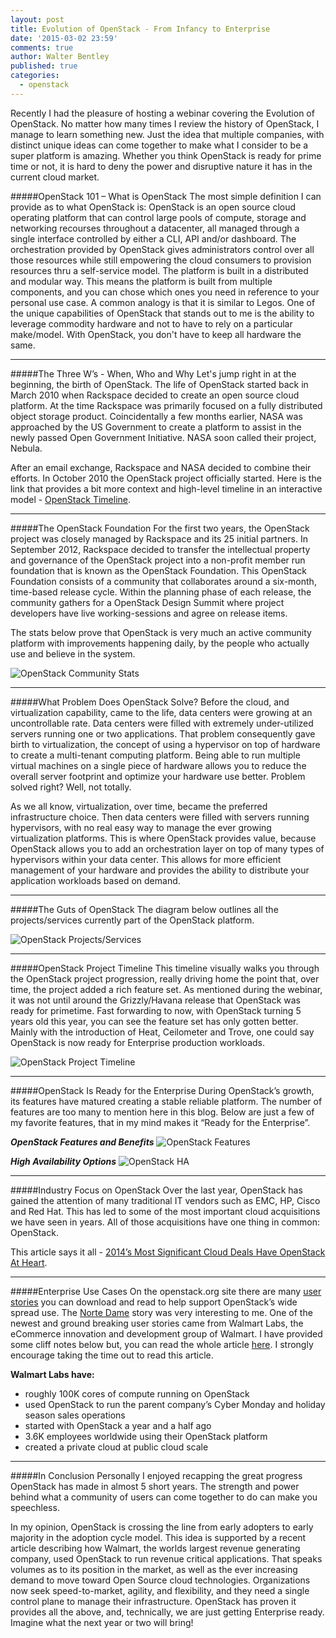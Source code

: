 ```yaml
---
layout: post
title: Evolution of OpenStack - From Infancy to Enterprise
date: '2015-03-02 23:59'
comments: true
author: Walter Bentley
published: true
categories:
  - openstack
---
```


Recently I had the pleasure of hosting a webinar covering the Evolution of OpenStack.  No matter how many times I review the history of OpenStack, I manage to learn something new.  Just the idea that multiple companies, with distinct unique ideas can come together to make what I consider to be a super platform is amazing.  Whether you think OpenStack is ready for prime time or not, it is hard to deny the power and disruptive nature it has in the current cloud market.  

<!-- more -->

#####OpenStack 101 – What is OpenStack
The most simple definition I can provide as to what OpenStack is:  OpenStack is an open source cloud operating platform that can control large pools of compute, storage and networking recourses throughout a datacenter, all managed through a single interface controlled by either a CLI, API and/or dashboard.  The orchestration provided by OpenStack gives administrators control over all those resources while still empowering the cloud consumers to provision resources thru a self-service model.  The platform is built in a distributed and modular way.  This means the platform is built from multiple components, and you can chose which ones you need in reference to your personal use case.  A common analogy is that it is similar to Legos. One of the unique capabilities of OpenStack that stands out to me is the ability to leverage commodity hardware and not to have to rely on a particular make/model. With OpenStack, you don't have to keep all hardware the same.

---
#####The Three W’s - When, Who and Why
Let's jump right in at the beginning, the birth of OpenStack.  The life of OpenStack started back in March 2010 when Rackspace decided to create an open source cloud platform.  At the time Rackspace was primarily focused on a fully distributed object storage product.  Coincidentally a few months earlier, NASA was approached by the US Government to create a platform to assist in the newly passed Open Government Initiative.  NASA soon called their project, Nebula. 

After an email exchange, Rackspace and NASA decided to combine their efforts.  In October 2010 the OpenStack project officially started. Here is the link that provides a bit more context and high-level timeline in an interactive model - [OpenStack Timeline](http://www.tiki-toki.com/timeline/entry/138134/OpenStack-History/#vars!date=2010-03-30_01:52:57!).

---
#####The OpenStack Foundation
For the first two years, the OpenStack project was closely managed by Rackspace and its 25 initial partners. In September 2012, Rackspace decided to transfer the intellectual property and governance of the OpenStack project into a non-profit member run foundation that is known as the OpenStack Foundation.  This OpenStack Foundation consists of a community that collaborates around a six-month, time-based release cycle.  Within the planning phase of each release, the community gathers for a OpenStack Design Summit where project developers have live working-sessions and agree on release items.

The stats below prove that OpenStack is very much an active community platform with improvements happening daily, by the people who actually use and believe in the system.

![OpenStack Community Stats](http://www.hitchnyc.com/content/images/2015/03/Slide06.jpg)

---
#####What Problem Does OpenStack Solve?
Before the cloud, and virtualization capability, came to the life, data centers were growing at an uncontrollable rate.  Data centers were filled with extremely under-utilized servers running one or two applications.  That problem consequently gave birth to virtualization, the concept of using a hypervisor on top of hardware to create a multi-tenant computing platform.  Being able to run multiple virtual machines on a single piece of hardware allows you to reduce the overall server footprint and optimize your hardware use better.  Problem solved right?  Well, not totally.

As we all know, virtualization, over time, became the preferred infrastructure choice. Then data centers were filled with servers running hypervisors, with no real easy way to manage the ever growing virtualization platforms.  This is where OpenStack provides value, because OpenStack allows you to add an orchestration layer on top of many types of hypervisors within your data center. This allows for more efficient management of your hardware and provides the ability to distribute your application workloads based on demand.

---
#####The Guts of OpenStack
The diagram below outlines all the projects/services currently part of the OpenStack platform.

![OpenStack Projects/Services](http://www.hitchnyc.com/content/images/2015/03/Slide11.jpg)

---
#####OpenStack Project Timeline
This timeline visually walks you through the OpenStack project progression, really driving home the point that, over time, the project added a rich feature set.  As mentioned during the webinar, it was not until around the Grizzly/Havana release that OpenStack was ready for primetime.  Fast forwarding to now, with OpenStack turning 5 years old this year, you can see the feature set has only gotten better.  Mainly with the introduction of Heat, Ceilometer and Trove, one could say OpenStack is now ready for Enterprise production workloads.

![OpenStack Project Timeline](http://www.hitchnyc.com/content/images/2015/03/Slide12.jpg)

---
#####OpenStack Is Ready for the Enterprise
During OpenStack’s growth, its features have matured creating a stable reliable platform.  The number of features are too many to mention here in this blog.  Below are just a few of my favorite features, that in my mind makes it “Ready for the Enterprise”.

***OpenStack Features and Benefits***
![OpenStack Features](http://www.hitchnyc.com/content/images/2015/03/Slide15.jpg)

***High Availability Options***
![OpenStack HA](http://www.hitchnyc.com/content/images/2015/03/Slide16.jpg)

---
#####Industry Focus on OpenStack
Over the last year, OpenStack has gained the attention of many traditional IT vendors such as EMC, HP, Cisco and Red Hat.  This has led to some of the most important cloud acquisitions we have seen in years.  All of those acquisitions have one thing in common: OpenStack.

This article says it all - [2014’s Most Significant Cloud Deals Have OpenStack At Heart](http://www.itworld.com/article/2836991/2014s-most-significant-cloud-deals-have-openstack-at-heart.html).

---
#####Enterprise Use Cases
On the openstack.org site there are many [user stories](http://www.openstack.org/user-stories/) you can download and read to help support OpenStack’s wide spread use.  The [Norte Dame](https://www.rackspace.com/blog/accelerating-science-with-openstack-at-notre-dame/) story was very interesting to me.  One of the newest and ground breaking user stories came from Walmart Labs, the eCommerce innovation and development group of Walmart.  I have provided some cliff notes below but, you can read the whole article [here](http://www.walmartlabs.com/2015/02/17/why-we-chose-openstack-for-walmart-global-ecommerce/?awesm=awe.sm_jM31y).  I strongly encourage taking the time out to read this article.

**Walmart Labs have:**

* roughly 100K cores of compute running on OpenStack
* used OpenStack to run the parent company’s Cyber Monday and holiday season sales operations
* started with OpenStack a year and a half ago
* 3.6K employees worldwide using their OpenStack platform
* created a private cloud at public cloud scale

---
#####In Conclusion
Personally I enjoyed recapping the great progress OpenStack has made in almost 5 short years.  The strength and power behind what a community of users can come together to do can make you speechless.  

In my opinion, OpenStack is crossing the line from early adopters to early majority in the adoption cycle model.  This idea is supported by a recent article describing how Walmart, the worlds largest revenue generating company, used OpenStack to run revenue critical applications.  That speaks volumes as to its position in the market, as well as the ever increasing demand to move toward Open Source cloud technologies.  Organizations now seek speed-to-market, agility, and flexibility, and they need a single control plane to manage their infrastructure. OpenStack has proven it provides all the above, and, technically, we are just getting Enterprise ready. Imagine what the next year or two will bring!